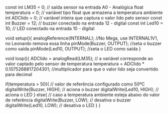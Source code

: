 const int LM35 = 0; // saída sensor na entrada A0 - Analógica
float temperatura = 0; // variável tipo float que armazena a temperatura ambiente
int ADClido = 0; // variável inteira que captura o valor lido pelo sensor
const int Buzzer = 12; // buzzer conectado na entrada 12 - digital
const int Led10 = 10; // LED conectado na entrada 10 - digital
 
void setup(){
analogReference(INTERNAL); //No Mega, use INTERNAL1V1, no Leonardo remova essa linha
pinMode(Buzzer, OUTPUT); //seta o buzzer como saída
pinMode(Led10, OUTPUT); //seta o LED como saída
}
 
void loop(){
ADClido = analogRead(LM35); // a variável corresponde ao valor captado pelo sensor de temperatura
temperatura = ADClido * 0.1075268817204301; //multiplicador para que o valor lido seja convertido para decimal
   
if(temperatura > 50){ // valor de referência configurado como 50ºC
digitalWrite(Buzzer, HIGH); // aciona o buzzer
digitalWrite(Led10, HIGH);  // aciona o LED
}
else{      // caso a temperatura ambiente esteja abaixo do valor de referência
digitalWrite(Buzzer, LOW); // desativa o buzzer
digitalWrite(Led10, LOW);  // desativa o LED
}
}
